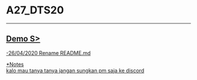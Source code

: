 # A27_DTS20

 ------
 <a href="https://awannawa.github.io/A27_DTS20/">Demo S>
 ------

 -26/04/2020
 Rename README.md


*Notes <br>
kalo mau tanya tanya jangan sungkan pm saja ke discord
